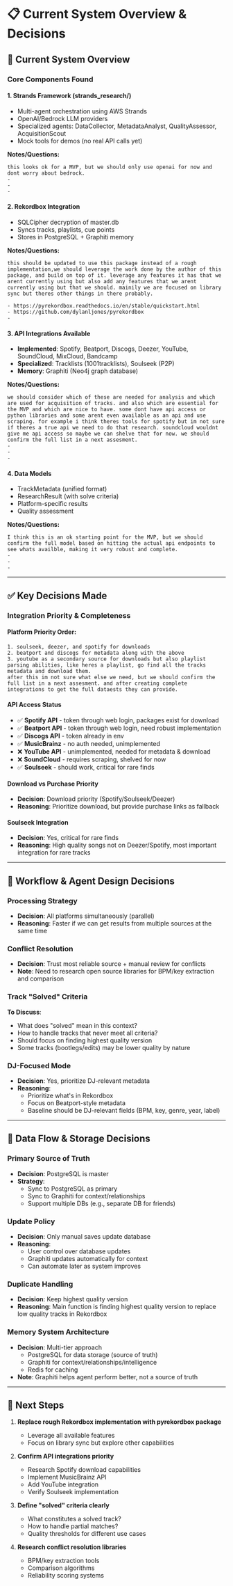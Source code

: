 # 📋 Current System Overview & Decisions

## 🎯 Current System Overview

### **Core Components Found**

#### 1. **Strands Framework** (strands_research/)
- Multi-agent orchestration using AWS Strands
- OpenAI/Bedrock LLM providers  
- Specialized agents: DataCollector, MetadataAnalyst, QualityAssessor, AcquisitionScout
- Mock tools for demos (no real API calls yet)

**Notes/Questions:**
```
this looks ok for a MVP, but we should only use openai for now and dont worry about bedrock.
- 
- 
- 
```

#### 2. **Rekordbox Integration**
- SQLCipher decryption of master.db
- Syncs tracks, playlists, cue points
- Stores in PostgreSQL + Graphiti memory

**Notes/Questions:**
```
this should be updated to use this package instead of a rough implementation,we should leverage the work done by the author of this package, and build on top of it. leverage any features it has that we arent currently using but also add any features that we arent currently using but that we should. mainily we are focused on library sync but theres other things in there probably.

- https://pyrekordbox.readthedocs.io/en/stable/quickstart.html
- https://github.com/dylanljones/pyrekordbox
- 
```

#### 3. **API Integrations Available**
- **Implemented**: Spotify, Beatport, Discogs, Deezer, YouTube, SoundCloud, MixCloud, Bandcamp
- **Specialized**: Tracklists (1001tracklists), Soulseek (P2P)
- **Memory**: Graphiti (Neo4j graph database)

**Notes/Questions:**
```
we should consider which of these are needed for analysis and which are used for acquisition of tracks. and also which are essential for the MVP and which are nice to have. some dont have api access or python libraries and some arent even available as an api and use scraping. for example i think theres tools for spotify but im not sure if theres a true api we need to do that research. soundcloud wouldnt give me api access so maybe we can shelve that for now. we should confirm the full list in a next assesment.
- 
- 
- 
```

#### 4. **Data Models**
- TrackMetadata (unified format)
- ResearchResult (with solve criteria)
- Platform-specific results
- Quality assessment

**Notes/Questions:**
```
I think this is an ok starting point for the MVP, but we should confirm the full model based on hitting the actual api endpoints to see whats availble, making it very robust and complete.
- 
- 
- 
```

---

## ✅ Key Decisions Made

### Integration Priority & Completeness

#### Platform Priority Order:
```
1. soulseek, deezer, and spotify for downloads
2. beatport and discogs for metadata along with the above
3. youtube as a secondary source for downloads but also playlist parsing abilities, like heres a playlist, go find all the tracks metadata and download them.
after this im not sure what else we need, but we should confirm the full list in a next assesment. and after creating complete integrations to get the full dataests they can provide.
```

#### API Access Status
- ✅ **Spotify API** - token through web login, packages exist for download
- ✅ **Beatport API** - token through web login, need robust implementation
- ✅ **Discogs API** - token already in env
- ✅ **MusicBrainz** - no auth needed, unimplemented
- ❌ **YouTube API** - unimplemented, needed for metadata & download
- ❌ **SoundCloud** - requires scraping, shelved for now
- ✅ **Soulseek** - should work, critical for rare finds

#### Download vs Purchase Priority
- **Decision**: Download priority (Spotify/Soulseek/Deezer)
- **Reasoning**: Prioritize download, but provide purchase links as fallback

#### Soulseek Integration
- **Decision**: Yes, critical for rare finds
- **Reasoning**: High quality songs not on Deezer/Spotify, most important integration for rare tracks

---

## 🔧 Workflow & Agent Design Decisions

### Processing Strategy
- **Decision**: All platforms simultaneously (parallel)
- **Reasoning**: Faster if we can get results from multiple sources at the same time

### Conflict Resolution
- **Decision**: Trust most reliable source + manual review for conflicts
- **Note**: Need to research open source libraries for BPM/key extraction and comparison

### Track "Solved" Criteria
**To Discuss**: 
- What does "solved" mean in this context?
- How to handle tracks that never meet all criteria?
- Should focus on finding highest quality version
- Some tracks (bootlegs/edits) may be lower quality by nature

### DJ-Focused Mode
- **Decision**: Yes, prioritize DJ-relevant metadata
- **Reasoning**: 
  - Prioritize what's in Rekordbox
  - Focus on Beatport-style metadata
  - Baseline should be DJ-relevant fields (BPM, key, genre, year, label)

---

## 💾 Data Flow & Storage Decisions

### Primary Source of Truth
- **Decision**: PostgreSQL is master
- **Strategy**: 
  - Sync to PostgreSQL as primary
  - Sync to Graphiti for context/relationships
  - Support multiple DBs (e.g., separate DB for friends)

### Update Policy
- **Decision**: Only manual saves update database
- **Reasoning**: 
  - User control over database updates
  - Graphiti updates automatically for context
  - Can automate later as system improves

### Duplicate Handling
- **Decision**: Keep highest quality version
- **Reasoning**: Main function is finding highest quality version to replace low quality tracks in Rekordbox

### Memory System Architecture
- **Decision**: Multi-tier approach
  - PostgreSQL for data storage (source of truth)
  - Graphiti for context/relationships/intelligence
  - Redis for caching
- **Note**: Graphiti helps agent perform better, not a source of truth

---

## 🎯 Next Steps

1. **Replace rough Rekordbox implementation with pyrekordbox package**
   - Leverage all available features
   - Focus on library sync but explore other capabilities

2. **Confirm API integrations priority**
   - Research Spotify download capabilities
   - Implement MusicBrainz API
   - Add YouTube integration
   - Verify Soulseek implementation

3. **Define "solved" criteria clearly**
   - What constitutes a solved track?
   - How to handle partial matches?
   - Quality thresholds for different use cases

4. **Research conflict resolution libraries**
   - BPM/key extraction tools
   - Comparison algorithms
   - Reliability scoring systems